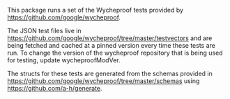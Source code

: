 This package runs a set of the Wycheproof tests provided by
https://github.com/google/wycheproof.

The JSON test files live in
https://github.com/google/wycheproof/tree/master/testvectors
and are being fetched and cached at a pinned version every time
these tests are run. To change the version of the wycheproof
repository that is being used for testing, update wycheproofModVer.

The structs for these tests are generated from the
schemas provided in https://github.com/google/wycheproof/tree/master/schemas
using https://github.com/a-h/generate.